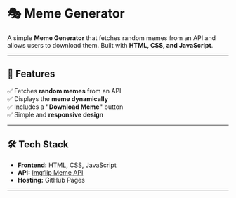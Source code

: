 # 🎭 Meme Generator

A simple **Meme Generator** that fetches random memes from an API and allows users to download them. Built with **HTML, CSS, and JavaScript**.



---

## 🎯 Features
✅ Fetches **random memes** from an API  
✅ Displays the **meme dynamically**  
✅ Includes a **"Download Meme"** button  
✅ Simple and **responsive design**  

---

## 🛠️ Tech Stack
- **Frontend:** HTML, CSS, JavaScript  
- **API:** [Imgflip Meme API](https://api.imgflip.com/get_memes)  
- **Hosting:** GitHub Pages  

---


